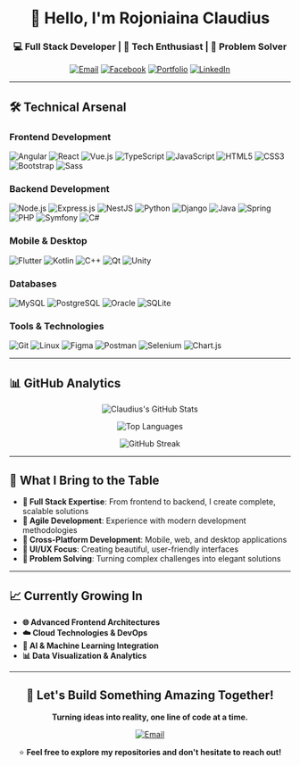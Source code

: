 <div align="center">

# 👋 Hello, I'm Rojoniaina Claudius

### 💻 Full Stack Developer | 🚀 Tech Enthusiast | 🎯 Problem Solver

[![Email](https://img.shields.io/badge/Email-rakotonirinaclaudius@gmail.com-D14836?style=for-the-badge&logo=gmail&logoColor=white)](mailto:rakotonirinaclaudius@gmail.com)
[![Facebook](https://img.shields.io/badge/Facebook-Joro_Rakotonirina-1877F2?style=for-the-badge&logo=facebook&logoColor=white)](https://fb.com/joro%20rakotonirina)
[![Portfolio](https://img.shields.io/badge/Portfolio-Visit_My_Site-FF7139?style=for-the-badge&logo=firefox-browser&logoColor=white)](#)
[![LinkedIn](https://img.shields.io/badge/LinkedIn-Connect-0A66C2?style=for-the-badge&logo=linkedin&logoColor=white)](#)

</div>

---

## 🛠️ Technical Arsenal

### **Frontend Development**
![Angular](https://img.shields.io/badge/Angular-DD0031?style=for-the-badge&logo=angular&logoColor=white)
![React](https://img.shields.io/badge/React-20232A?style=for-the-badge&logo=react&logoColor=61DAFB)
![Vue.js](https://img.shields.io/badge/Vue.js-35495E?style=for-the-badge&logo=vue.js&logoColor=4FC08D)
![TypeScript](https://img.shields.io/badge/TypeScript-007ACC?style=for-the-badge&logo=typescript&logoColor=white)
![JavaScript](https://img.shields.io/badge/JavaScript-F7DF1E?style=for-the-badge&logo=javascript&logoColor=black)
![HTML5](https://img.shields.io/badge/HTML5-E34F26?style=for-the-badge&logo=html5&logoColor=white)
![CSS3](https://img.shields.io/badge/CSS3-1572B6?style=for-the-badge&logo=css3&logoColor=white)
![Bootstrap](https://img.shields.io/badge/Bootstrap-7952B3?style=for-the-badge&logo=bootstrap&logoColor=white)
![Sass](https://img.shields.io/badge/Sass-CC6699?style=for-the-badge&logo=sass&logoColor=white)

### **Backend Development**
![Node.js](https://img.shields.io/badge/Node.js-339933?style=for-the-badge&logo=nodedotjs&logoColor=white)
![Express.js](https://img.shields.io/badge/Express.js-000000?style=for-the-badge&logo=express&logoColor=white)
![NestJS](https://img.shields.io/badge/NestJS-E0234E?style=for-the-badge&logo=nestjs&logoColor=white)
![Python](https://img.shields.io/badge/Python-3776AB?style=for-the-badge&logo=python&logoColor=white)
![Django](https://img.shields.io/badge/Django-092E20?style=for-the-badge&logo=django&logoColor=white)
![Java](https://img.shields.io/badge/Java-ED8B00?style=for-the-badge&logo=java&logoColor=white)
![Spring](https://img.shields.io/badge/Spring-6DB33F?style=for-the-badge&logo=spring&logoColor=white)
![PHP](https://img.shields.io/badge/PHP-777BB4?style=for-the-badge&logo=php&logoColor=white)
![Symfony](https://img.shields.io/badge/Symfony-000000?style=for-the-badge&logo=symfony&logoColor=white)
![C#](https://img.shields.io/badge/C%23-239120?style=for-the-badge&logo=c-sharp&logoColor=white)

### **Mobile & Desktop**
![Flutter](https://img.shields.io/badge/Flutter-02569B?style=for-the-badge&logo=flutter&logoColor=white)
![Kotlin](https://img.shields.io/badge/Kotlin-0095D5?style=for-the-badge&logo=kotlin&logoColor=white)
![C++](https://img.shields.io/badge/C++-00599C?style=for-the-badge&logo=c%2B%2B&logoColor=white)
![Qt](https://img.shields.io/badge/Qt-41CD52?style=for-the-badge&logo=qt&logoColor=white)
![Unity](https://img.shields.io/badge/Unity-100000?style=for-the-badge&logo=unity&logoColor=white)

### **Databases**
![MySQL](https://img.shields.io/badge/MySQL-00000F?style=for-the-badge&logo=mysql&logoColor=white)
![PostgreSQL](https://img.shields.io/badge/PostgreSQL-316192?style=for-the-badge&logo=postgresql&logoColor=white)
![Oracle](https://img.shields.io/badge/Oracle-F80000?style=for-the-badge&logo=oracle&logoColor=white)
![SQLite](https://img.shields.io/badge/SQLite-07405E?style=for-the-badge&logo=sqlite&logoColor=white)

### **Tools & Technologies**
![Git](https://img.shields.io/badge/Git-F05032?style=for-the-badge&logo=git&logoColor=white)
![Linux](https://img.shields.io/badge/Linux-FCC624?style=for-the-badge&logo=linux&logoColor=black)
![Figma](https://img.shields.io/badge/Figma-F24E1E?style=for-the-badge&logo=figma&logoColor=white)
![Postman](https://img.shields.io/badge/Postman-FF6C37?style=for-the-badge&logo=postman&logoColor=white)
![Selenium](https://img.shields.io/badge/Selenium-43B02A?style=for-the-badge&logo=selenium&logoColor=white)
![Chart.js](https://img.shields.io/badge/Chart.js-FF6384?style=for-the-badge&logo=chartdotjs&logoColor=white)

---

## 📊 GitHub Analytics

<div align="center">

![Claudius's GitHub Stats](https://github-readme-stats.vercel.app/api?username=claudiusrkt&show_icons=true&theme=radical&hide_border=true)

![Top Languages](https://github-readme-stats.vercel.app/api/top-langs/?username=claudiusrkt&layout=compact&theme=radical&hide_border=true)

![GitHub Streak](https://github-readme-streak-stats.herokuapp.com/?user=claudiusrkt&theme=radical&hide_border=true)

</div>

---

## 🎯 What I Bring to the Table

- **💼 Full Stack Expertise**: From frontend to backend, I create complete, scalable solutions
- **🔄 Agile Development**: Experience with modern development methodologies
- **📱 Cross-Platform Development**: Mobile, web, and desktop applications
- **🎨 UI/UX Focus**: Creating beautiful, user-friendly interfaces
- **🔧 Problem Solving**: Turning complex challenges into elegant solutions

---

## 📈 Currently Growing In

- **🌐 Advanced Frontend Architectures**
- **☁️ Cloud Technologies & DevOps**
- **🤖 AI & Machine Learning Integration**
- **📊 Data Visualization & Analytics**

---

<div align="center">

## 🚀 Let's Build Something Amazing Together!

**Turning ideas into reality, one line of code at a time.**

[![Email](https://img.shields.io/badge/📧_Hire_Me-rakotonirinaclaudius@gmail.com-2EC866?style=for-the-badge&logo=gmail&logoColor=white)](mailto:rakotonirinaclaudius@gmail.com)

⭐ **Feel free to explore my repositories and don't hesitate to reach out!**

</div>
